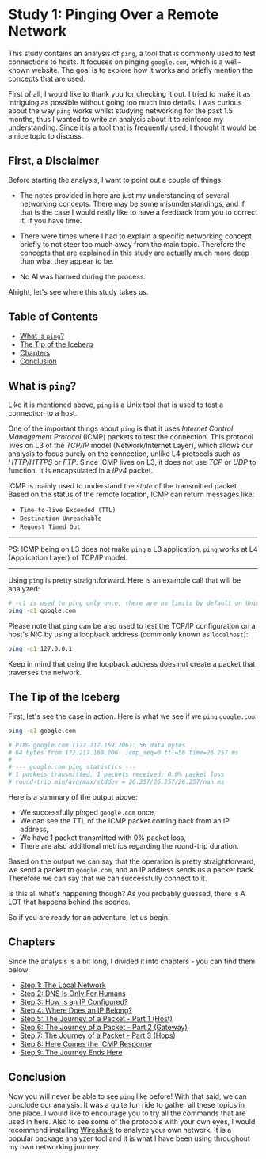 # Study 1: Pinging Over a Remote Network

This study contains an analysis of `ping`, a tool that is commonly used to test connections to hosts.
It focuses on pinging `google.com`, which is a well-known website.
The goal is to explore how it works and briefly mention the concepts that are used.

First of all, I would like to thank you for checking it out.
I tried to make it as intriguing as possible without going too much into details.
I was curious about the way `ping` works whilst studying networking for the past 1.5 months, thus I wanted to write an analysis about it to reinforce my understanding.
Since it is a tool that is frequently used, I thought it would be a nice topic to discuss.

## First, a Disclaimer

Before starting the analysis, I want to point out a couple of things:

- The notes provided in here are just my understanding of several networking concepts.
  There may be some misunderstandings, and if that is the case I would really like to have a feedback from you to correct it, if you have time.

- There were times where I had to explain a specific networking concept briefly to not steer too much away from the main topic.
  Therefore the concepts that are explained in this study are actually much more deep than what they appear to be.

- No AI was harmed during the process.

Alright, let's see where this study takes us.

## Table of Contents

<!--toc:start-->

- [What is `ping`?](#what-is-ping)
- [The Tip of the Iceberg](#the-tip-of-the-iceberg)
- [Chapters](#chapters)
- [Conclusion](#conclusion)

<!--toc:end-->

## <a id='what-is-ping'/> What is `ping`?

Like it is mentioned above, `ping` is a Unix tool that is used to test a connection to a host.

One of the important things about `ping` is that it uses _Internet Control Management Protocol_ (ICMP) packets to test the connection.
This protocol lives on L3 of the _TCP/IP_ model (Network/Internet Layer), which allows our analysis to focus purely on the connection, unlike L4 protocols such as _HTTP/HTTPS_ or _FTP_.
Since ICMP lives on L3, it does not use _TCP_ or _UDP_ to function. It is encapsulated in a _IPv4_ packet.

ICMP is mainly used to understand the _state_ of the transmitted packet. Based on the status of the remote location, ICMP can return messages like:

- `Time-to-live Exceeded (TTL)`
- `Destination Unreachable`
- `Request Timed Out`

---

PS: ICMP being on L3 does not make `ping` a L3 application. `ping` works at L4 (Application Layer) of TCP/IP model.

---

Using `ping` is pretty straightforward. Here is an example call that will be analyzed:

```bash
# -c1 is used to ping only once, there are no limits by default on Unix.
ping -c1 google.com
```

Please note that `ping` can be also used to test the TCP/IP configuration on a host's NIC by using a loopback address (commonly known as `localhost`):

```bash
ping -c1 127.0.0.1
```

Keep in mind that using the loopback address does not create a packet that traverses the network.

## <a id='the-tip-of-the-iceberg'/> The Tip of the Iceberg

First, let's see the case in action.
Here is what we see if we `ping` `google.com`:

```bash
ping -c1 google.com

# PING google.com (172.217.169.206): 56 data bytes
# 64 bytes from 172.217.169.206: icmp_seq=0 ttl=56 time=26.257 ms
#
# --- google.com ping statistics ---
# 1 packets transmitted, 1 packets received, 0.0% packet loss
# round-trip min/avg/max/stddev = 26.257/26.257/26.257/nan ms
```

Here is a summary of the output above:

- We successfully pinged `google.com` once,
- We can see the TTL of the ICMP packet coming back from an IP address,
- We have 1 packet transmitted with 0% packet loss,
- There are also additional metrics regarding the round-trip duration.

Based on the output we can say that the operation is pretty straightforward, we send a packet to `google.com`, and an IP address sends us a packet back.
Therefore we can say that we can successfully connect to it.

Is this all what's happening though?
As you probably guessed, there is A LOT that happens behind the scenes.

So if you are ready for an adventure, let us begin.

## <a id='chapters'/> Chapters

Since the analysis is a bit long, I divided it into chapters - you can find them below:

- [Step 1: The Local Network](./1-the-local-network.md)
- [Step 2: DNS Is Only For Humans](./2-dns.md)
- [Step 3: How Is an IP Configured?](./3-ip-configuration.md)
- [Step 4: Where Does an IP Belong?](./4-network-of-ip.md)
- [Step 5: The Journey of a Packet - Part 1 (Host)](./5-journey-on-host.md)
- [Step 6: The Journey of a Packet - Part 2 (Gateway)](./6-journey-on-gateway.md)
- [Step 7: The Journey of a Packet - Part 3 (Hops)](./7-journey-on-hops.md)
- [Step 8: Here Comes the ICMP Response](./8-icmp-response.md)
- [Step 9: The Journey Ends Here](./9-journey-ends-here.md)

## <a id='conclusion'/> Conclusion

Now you will never be able to see `ping` like before!
With that said, we can conclude our analysis.
It was a quite fun ride to gather all these topics in one place.
I would like to encourage you to try all the commands that are used in here.
Also to see some of the protocols with your own eyes, I would recommend installing [Wireshark](https://www.wireshark.org/) to analyze your own network.
It is a popular package analyzer tool and it is what I have been using throughout my own networking journey.
